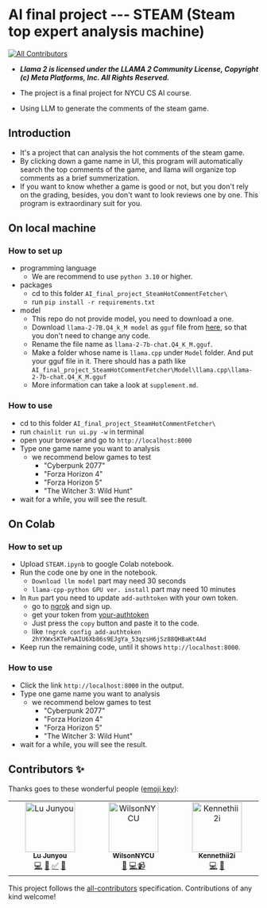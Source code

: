# AI final project --- STEAM (Steam top expert analysis machine)
<!-- ALL-CONTRIBUTORS-BADGE:START - Do not remove or modify this section -->
[![All Contributors](https://img.shields.io/badge/all_contributors-1-orange.svg?style=flat-square)](#contributors-)
<!-- ALL-CONTRIBUTORS-BADGE:END -->
* ***Llama 2 is licensed under the LLAMA 2 Community License, Copyright (c) Meta Platforms, Inc. All Rights Reserved.***

* The project is a final project for NYCU CS AI course.
* Using LLM to generate the comments of the steam game.

## Introduction
* It's a project that can analysis the hot comments of the steam game.
* By clicking down a game name in UI, this program will automatically search the top comments of the game, and llama will organize top comments as a brief summerization. 
* If you want to know whether a game is good or not, but you don't rely on the grading, besides, you don't want to look reviews one by one. This program is extraordinary suit for you. 

## On local machine
### How to set up 
* programming language
    * We are recommend to use `python 3.10` or higher.
* packages 
    * cd to this folder `AI_final_project_SteamHotCommentFetcher\`
    * run `pip install -r requirements.txt`
* model
    * This repo do not provide model, you need to download a one. 
    * Download ```llama-2-7B.Q4_k_M model``` as ```gguf``` file from [here](https://huggingface.co/TheBloke/Llama-2-7B-Chat-GGUF/blob/main/llama-2-7b-chat.Q4_K_M.gguf), so that you don't need to change any code.
    * Rename the file name as `llama-2-7b-chat.Q4_K_M.gguf`.
    * Make a folder whose name is `llama.cpp` under ```Model``` folder. And put your gguf file in it. There should has a path like ```AI_final_project_SteamHotCommentFetcher\Model\llama.cpp\llama-2-7b-chat.Q4_K_M.gguf```
    * More information can take a look at `supplement.md`.
### How to use 
* cd to this folder `AI_final_project_SteamHotCommentFetcher\`
* run `chainlit run ui.py -w` in terminal
* open your browser and go to `http://localhost:8000`
* Type one game name you want to analysis
    * we recommend below games to test
        * "Cyberpunk 2077"
        * "Forza Horizon 4"
        * "Forza Horizon 5"
        * "The Witcher 3: Wild Hunt"
* wait for a while, you will see the result.

## On Colab
### How to set up
* Upload `STEAM.ipynb` to google Colab notebook.
* Run the code one by one in the notebook.
    * `Download llm model` part may need 30 seconds
    * `llama-cpp-python GPU ver. install` part may need 10 minutes
* In `Run` part you need to update `add-authtoken` with your own token.
    * go to [ngrok](https://ngrok.com/) and sign up.
    * get your token from [your-authtoken](https://dashboard.ngrok.com/get-started/your-authtoken)
    * Just press the `copy` button and paste it to the code.
    * like `!ngrok config add-authtoken 2hYXWxSKTePaAIU6Xb86s9EJgYa_53qzsH6jSz88QHBaKt4Ad`
* Keep run the remaining code, until it shows `http://localhost:8000`.
### How to use
* Click the link `http://localhost:8000` in the output.
* Type one game name you want to analysis
    * we recommend below games to test
        * "Cyberpunk 2077"
        * "Forza Horizon 4"
        * "Forza Horizon 5"
        * "The Witcher 3: Wild Hunt"
* wait for a while, you will see the result.

## Contributors ✨

Thanks goes to these wonderful people ([emoji key](https://allcontributors.org/docs/en/emoji-key)):

<!-- ALL-CONTRIBUTORS-LIST:START - Do not remove or modify this section -->
<!-- prettier-ignore-start -->
<!-- markdownlint-disable -->
<table>
  <tbody>
    <tr>
      <td align="center" valign="top" width="14.28%"><a href="https://github.com/Mushroom-MSL1L"><img src="https://avatars.githubusercontent.com/u/136601880?v=4?s=100" width="100px;" alt="Lu Junyou"/><br /><sub><b>Lu Junyou</b></sub></a><br /><a href="https://github.com/Mushroom-MSL1L/NYCU-AI-Final-Project-STEAM/commits?author=Mushroom-MSL1L" title="Code">💻</a> <a href="https://github.com/Mushroom-MSL1L/NYCU-AI-Final-Project-STEAM/issues?q=author%3AMushroom-MSL1L" title="Bug reports">🐛</a> <a href="#tutorial-Mushroom-MSL1L" title="Tutorials">✅</a> <a href="https://github.com/Mushroom-MSL1L/NYCU-AI-Final-Project-STEAM/pulls?q=is%3Apr+reviewed-by%3AMushroom-MSL1L" title="Reviewed Pull Requests">👀</a></td>
      <td align="center" valign="top" width="14.28%"><a href="https://github.com/WilsonNYCU"><img src="https://avatars.githubusercontent.com/u/166817905?v=4?s=100" width="100px;" alt="WilsonNYCU"/><br /><sub><b>WilsonNYCU</b></sub></a><br /><a href="#talk-WilsonNYCU" title="Talks">📢</a> <a href="https://github.com/Mushroom-MSL1L/NYCU-AI-Final-Project-STEAM/commits?author=WilsonNYCU" title="Code">💻</a><a href="https://github.com/Mushroom-MSL1L/NYCU-AI-Final-Project-STEAM/commits?author=WilsonNYCU" title="Video">📹</a></td>
       <td align="center" valign="top" width="14.28%"><a href="https://github.com/Kennethii2i"><img src="https://avatars.githubusercontent.com/u/125580757?v=4?s=100" width="100px;" alt="Kennethii2i"/><br /><sub><b>Kennethii2i</b></sub></a><br /><a href="https://github.com/Mushroom-MSL1L/NYCU-AI-Final-Project-STEAM/commits?author=Kennethii2i" title="Code">💻</a> <a href="#maintenance-Kennethii2i" title="Maintenance">🚧</a></td>
    </tr>
  </tbody>
</table>
<!-- markdownlint-restore -->
<!-- prettier-ignore-end -->

<!-- ALL-CONTRIBUTORS-LIST:END -->

This project follows the [all-contributors](https://github.com/all-contributors/all-contributors) specification. Contributions of any kind welcome!
